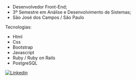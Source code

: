 ##
- Desenvolvedor Front-End;
- 3º Semestre em Análise e Desenvolvimento de Sistemas;
- São José dos Campos / São Paulo                   


 Tecnologias:
 - Html
 - Css
 - Bootstrap
 - Javascript
 - Ruby / Ruby on Rails
 - PostgreSQL
 


[![Linkedin](https://img.shields.io/badge/LinkedIn-0077B5?style=for-the-badge&logo=linkedin&logoColor=white)](https://www.linkedin.com/in/jeffersoncabralsilva/)



                                   
